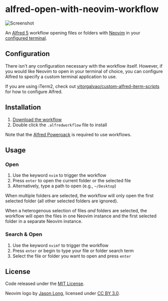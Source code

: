 # alfred-open-with-neovim-workflow

![Screenshot](https://github.com/alexchantastic/alfred-open-with-neovim-workflow/assets/604167/db0d0e03-c2c5-45fe-87d6-bc7d7db2b962)

An [Alfred 5](https://www.alfredapp.com/) workflow opening files or folders with [Neovim](https://neovim.io/) in your [configured terminal](https://www.alfredapp.com/help/features/terminal/).

## Configuration

There isn't any configuration necessary with the workflow itself. However, if you would like Neovim to open in your terminal of choice, you can configure Alfred to specify a custom terminal application to use.

If you are using iTerm2, check out [vitorgalvao/custom-alfred-iterm-scripts](https://github.com/vitorgalvao/custom-alfred-iterm-scripts) for how to configure Alfred.

## Installation

1. [Download the workflow](https://github.com/alexchantastic/alfred-open-with-neovim-workflow/releases/latest)
2. Double click the `.alfredworkflow` file to install

Note that the [Alfred Powerpack](https://www.alfredapp.com/powerpack/) is required to use workflows.

## Usage

### Open

1. Use the keyword `nvim` to trigger the workflow
2. Press `enter` to open the current folder or the selected file
3. Alternatively, type a path to open (e.g., `~/Desktop`)

When multiple folders are selected, the workflow will only open the first selected folder (all other selected folders are ignored).

When a heterogenous selection of files _and_ folders are selected, the workflow will open the files in one Neovim instance and the first selected folder in a separate Neovim instance.

### Search & Open

1. Use the keyword `nvimf` to trigger the workflow
2. Press `enter` or begin to type your file or folder search term
3. Select the file or folder you want to open and press `enter`

## License

Code released under the [MIT License](https://github.com/alexchantastic/alfred-open-with-neovim-workflow/blob/main/LICENSE).

Neovim logo by [Jason Long](https://twitter.com/jasonlong), licensed under [CC BY 3.0](https://creativecommons.org/licenses/by/3.0/).
